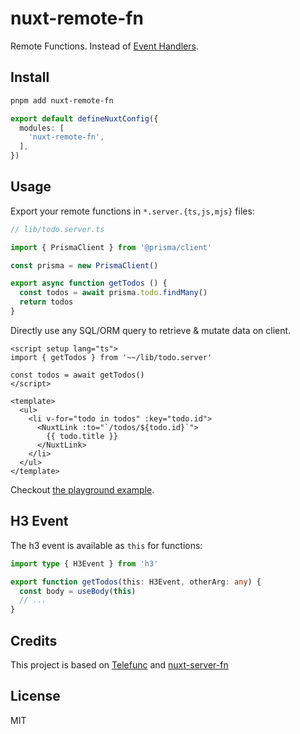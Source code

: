 # nuxt-remote-fn

Remote Functions. Instead of [Event Handlers](https://nitro.unjs.io/guide/introduction/routing).

## Install

```bash
pnpm add nuxt-remote-fn
```

```ts
export default defineNuxtConfig({
  modules: [
    'nuxt-remote-fn',
  ],
})
```

## Usage

Export your remote functions in `*.server.{ts,js,mjs}` files:

```ts
// lib/todo.server.ts

import { PrismaClient } from '@prisma/client'

const prisma = new PrismaClient()

export async function getTodos () {
  const todos = await prisma.todo.findMany()
  return todos
}
```

Directly use any SQL/ORM query to retrieve & mutate data on client.

```vue
<script setup lang="ts">
import { getTodos } from '~~/lib/todo.server'

const todos = await getTodos()
</script>

<template>
  <ul>
    <li v-for="todo in todos" :key="todo.id">
      <NuxtLink :to="`/todos/${todo.id}`">
        {{ todo.title }}
      </NuxtLink>
    </li>
  </ul>
</template>
```

Checkout [the playground example](/playground).

## H3 Event

The h3 event is available as `this` for functions:

```ts
import type { H3Event } from 'h3'

export function getTodos(this: H3Event, otherArg: any) {
  const body = useBody(this)
  // ...
}
```

## Credits

This project is based on [Telefunc](https://telefunc.com) and [nuxt-server-fn](https://github.com/antfu/nuxt-server-fn)

## License

MIT
